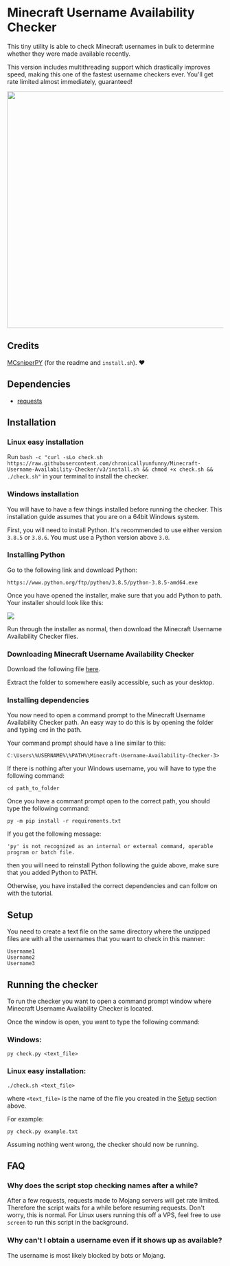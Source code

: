 # Minecraft Username Availability Checker

This tiny utility is able to check Minecraft usernames in bulk to determine whether they were made available recently.

This version includes multithreading support which drastically improves speed, making this one of the fastest username checkers ever. You'll get rate limited almost immediately, guaranteed!

<img src="https://media.giphy.com/media/zw8YsfZfx0rzTsM4Vn/giphy.gif" width="550">

## Credits

[MCsniperPY](https://github.com/MCsniperPY/MCsniperPY) (for the readme and `install.sh`). ♥️

## Dependencies

- [requests](https://2.python-requests.org/en/latest/)

## Installation

### Linux easy installation

Run `bash -c "curl -sLo check.sh https://raw.githubusercontent.com/chronicallyunfunny/Minecraft-Username-Availability-Checker/v3/install.sh && chmod +x check.sh && ./check.sh"` in your terminal to install the checker.

### Windows installation

You will have to have a few things installed before running the checker. This installation guide assumes that you are on a 64bit Windows system.

First, you will need to install Python. It's recommended to use either version `3.8.5` or `3.8.6`. You must use a Python version above `3.0`. 

### Installing Python

Go to the following link and download Python:

`https://www.python.org/ftp/python/3.8.5/python-3.8.5-amd64.exe`

Once you have opened the installer, make sure that you add Python to path. Your installer should look like this:

<img align="center" src="https://i.imgur.com/iefWNyw.png">

Run through the installer as normal, then download the Minecraft Username Availability Checker files.

### Downloading Minecraft Username Availability Checker

Download the following file [here](
https://github.com/etoh53/Minecraft-Name-Checker-Utility/archive/v3.zip).

Extract the folder to somewhere easily accessible, such as your desktop.

### Installing dependencies

You now need to open a command prompt to the Minecraft Username Availability Checker path. An easy way to do this is by opening the folder and typing `cmd` in the path.

Your command prompt should have a line similar to this:

`C:\Users\%USERNAME%\%PATH%\Minecraft-Username-Availability-Checker-3>`

If there is nothing after your Windows username, you will have to type the following command:

`cd path_to_folder`

Once you have a commant prompt open to the correct path, you should type the following command:

`py -m pip install -r requirements.txt`

If you get the following message:

`'py' is not recognized as an internal or external command, operable program or batch file.`

then you will need to reinstall Python following the guide above, make sure that you added Python to PATH.

Otherwise, you have installed the correct dependencies and can follow on with the tutorial.

## Setup

You need to create a text file on the same directory where the unzipped files are with all the usernames that you want to check in this manner:

```
Username1
Username2
Username3
```

## Running the checker

To run the checker you want to open a command prompt window where Minecraft Username Availability Checker is located.

Once the window is open, you want to type the following command:

### Windows:

`py check.py <text_file>`

### Linux easy installation:

`./check.sh <text_file>`

where `<text_file>` is the name of the file you created in the [Setup](https://github.com/chronicallyunfunny/Minecraft-Username-Availability-Checker/blob/v3/README.md#setup) section above.

For example:

`py check.py example.txt`

Assuming nothing went wrong, the checker should now be running.

## FAQ

### Why does the script stop checking names after a while?

After a few requests, requests made to Mojang servers will get rate limited. Therefore the script waits for a while before resuming requests. Don't worry, this is normal. For Linux users running this off a VPS, feel free to use `screen` to run this script in the background.

### Why can't I obtain a username even if it shows up as available?

The username is most likely blocked by bots or Mojang.
